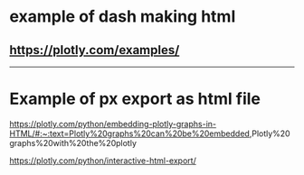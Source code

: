 # example of dash making html

## <https://plotly.com/examples/>

-------------------

# Example of px export as html file

<https://plotly.com/python/embedding-plotly-graphs-in-HTML/#:~:text=Plotly%20graphs%20can%20be%20embedded>,Plotly%20graphs%20with%20the%20plotly

<https://plotly.com/python/interactive-html-export/>
